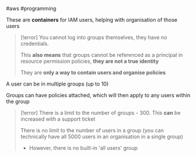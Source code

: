 #aws #programming 

These are **containers** for IAM users, helping with organisation of those users

>[!error]
>You cannot log into groups themselves, they have no credentials. 
>
>This **also means** that groups cannot be referenced as a principal in resource permission policies, **they are not a true identity**
>
>They are **only a way to contain users and organise policies**

A user can be in multiple groups (up to 10)

Groups can have policies attached, which will then apply to any users within the group

>[!error]
>There is a limit to the number of groups - 300. This **can** be increased with a support ticket
>
>There is no limit to the number of users in a group (you can technically have all 5000 users in an organisation in a single group)
>- However, there is no built-in 'all users' group 
